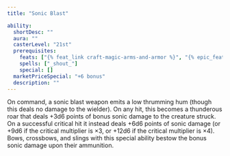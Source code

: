 ```yaml
---
title: "Sonic Blast"

ability:
  shortDesc: ""
  aura: ""
  casterLevel: "21st"
  prerequisites:
    feats: ["{% feat_link craft-magic-arms-and-armor %}", "{% epic_feat_link craft-epic-magic-arms-and-armor %}"]
    spells: ["_shout_"]
    special: []
  marketPriceSpecial: "+6 bonus"
  description: ""
---
```

On command, a sonic blast weapon emits a low thrumming hum (though this deals no damage to the wielder). On any hit, this becomes a thunderous roar that deals +3d6 points of bonus sonic damage to the creature struck. On a successful critical hit it instead deals +6d6 points of sonic damage (or +9d6 if the critical multiplier is &times;3, or +12d6 if the critical multiplier is &times;4). Bows, crossbows, and slings with this special ability bestow the bonus sonic damage upon their ammunition.


